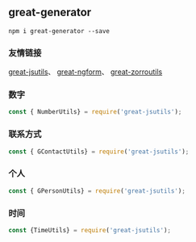 ## great-generator
```
npm i great-generator --save
```
### 友情链接
[great-jsutils](https://www.npmjs.com/package/great-jsutils)、
[great-ngform](https://www.npmjs.com/package/great-ngform)、
[great-zorroutils](https://www.npmjs.com/package/great-zorroutils)

### 数字
```js
const { NumberUtils} = require('great-jsutils');

```
### 联系方式
```js
const { GContactUtils} = require('great-jsutils');

```
### 个人
```js
const { GPersonUtils} = require('great-jsutils');

```
### 时间
```js
const {TimeUtils} = require('great-jsutils');

```
